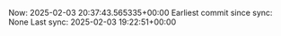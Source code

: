 Now: 2025-02-03 20:37:43.565335+00:00 Earliest commit since sync: None Last sync: 2025-02-03 19:22:51+00:00
